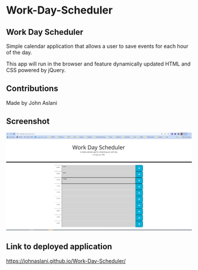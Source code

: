 # Work-Day-Scheduler

## Work Day Scheduler

Simple calendar application that allows a user to save events for each hour of the day.

This app will run in the browser and feature dynamically updated HTML and CSS powered by jQuery.

## Contributions

Made by John Aslani

## Screenshot

![Screen shot of completed assignment](./Assets/Screenshot_5.PNG)

## Link to deployed application

https://johnaslani.github.io/Work-Day-Scheduler/
